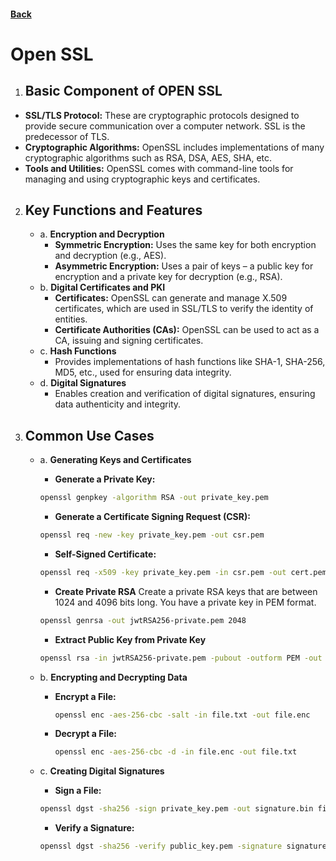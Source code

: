 #### [Back](./README.md)

# Open SSL

1. ## Basic Component of OPEN SSL
* **SSL/TLS Protocol:** These are cryptographic protocols designed to provide secure communication over a computer network. SSL is the predecessor of TLS.
* **Cryptographic Algorithms:** OpenSSL includes implementations of many cryptographic algorithms such as RSA, DSA, AES, SHA, etc.     
* **Tools and Utilities:** OpenSSL comes with command-line tools for managing and using cryptographic keys and certificates.

2. ## Key Functions and Features
    * a. **Encryption and Decryption**
        * **Symmetric Encryption:** Uses the same key for both encryption and decryption (e.g., AES).
        * **Asymmetric Encryption:** Uses a pair of keys – a public key for encryption and a private key for decryption (e.g., RSA).
    * b. **Digital Certificates and PKI** 
        * **Certificates:** OpenSSL can generate and manage X.509 certificates, which are used in SSL/TLS to verify the identity of entities.
        * **Certificate Authorities (CAs):** OpenSSL can be used to act as a CA, issuing and signing certificates.
    * c. **Hash Functions**
        * Provides implementations of hash functions like SHA-1, SHA-256, MD5, etc., used for ensuring data integrity.
    * d. **Digital Signatures**
        * Enables creation and verification of digital signatures, ensuring data authenticity and integrity.

3. ## Common Use Cases
    * a. **Generating Keys and Certificates**
        * **Generate a Private Key:**
        ```bash
        openssl genpkey -algorithm RSA -out private_key.pem
        ```
        * **Generate a Certificate Signing Request (CSR):**
        ```bash
        openssl req -new -key private_key.pem -out csr.pem
        ```
        * **Self-Signed Certificate:**
        ```bash
        openssl req -x509 -key private_key.pem -in csr.pem -out cert.pem -days 365
        ```
        * **Create Private RSA** Create a private RSA keys that are between 1024 and 4096 bits long. You have a private key in PEM format.
        ```bash
        openssl genrsa -out jwtRSA256-private.pem 2048
        ```
        * **Extract Public Key from Private Key** 
        ```bash
        openssl rsa -in jwtRSA256-private.pem -pubout -outform PEM -out jwtRSA256-public.pem
        ```
        
    * b. **Encrypting and Decrypting Data**
        * **Encrypt a File:**
            ```bash
            openssl enc -aes-256-cbc -salt -in file.txt -out file.enc
            ```
        * **Decrypt a File:**
            ```bash
            openssl enc -aes-256-cbc -d -in file.enc -out file.txt
            ```
    * c. **Creating Digital Signatures**
        * **Sign a File:**
        ```bash
        openssl dgst -sha256 -sign private_key.pem -out signature.bin file.txt
        ```

        * **Verify a Signature:**
        ```bash
        openssl dgst -sha256 -verify public_key.pem -signature signature.bin file.txt
        ```


